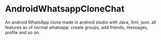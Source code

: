 # AndroidWhatsappCloneChat
An android WhatsApp clone made in android studio with  Java, Xml, json. all features as of normal whatsapp: create groups, add friends, messages, profile and so on.
